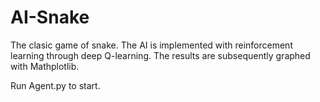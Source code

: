 # AI-Snake

The clasic game of snake. The AI is implemented with reinforcement learning through deep Q-learning. The results are subsequently graphed with Mathplotlib.

Run Agent.py to start.

